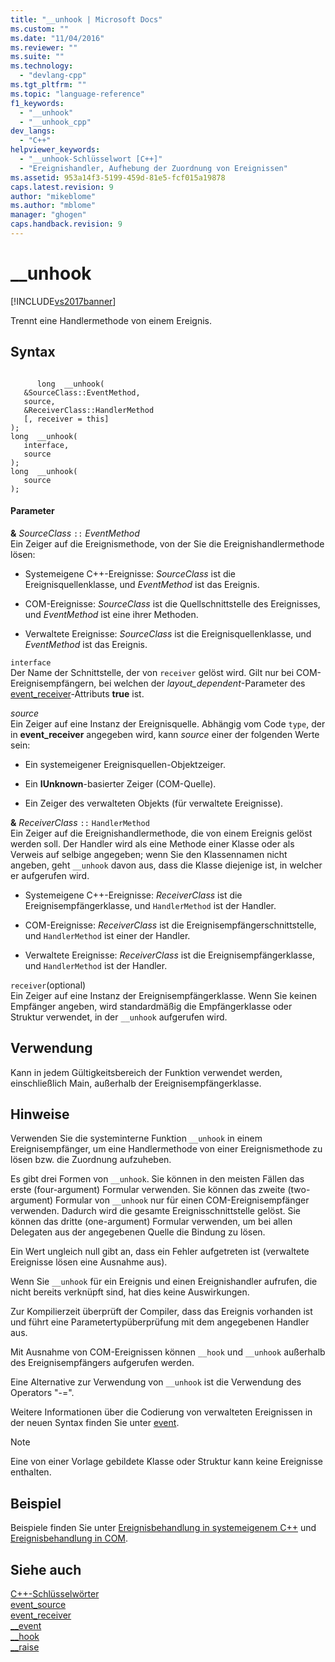 ```yaml
---
title: "__unhook | Microsoft Docs"
ms.custom: ""
ms.date: "11/04/2016"
ms.reviewer: ""
ms.suite: ""
ms.technology: 
  - "devlang-cpp"
ms.tgt_pltfrm: ""
ms.topic: "language-reference"
f1_keywords: 
  - "__unhook"
  - "__unhook_cpp"
dev_langs: 
  - "C++"
helpviewer_keywords: 
  - "__unhook-Schlüsselwort [C++]"
  - "Ereignishandler, Aufhebung der Zuordnung von Ereignissen"
ms.assetid: 953a14f3-5199-459d-81e5-fcf015a19878
caps.latest.revision: 9
author: "mikeblome"
ms.author: "mblome"
manager: "ghogen"
caps.handback.revision: 9
---
```

# __unhook
[!INCLUDE[vs2017banner](../assembler/inline/includes/vs2017banner.md)]

Trennt eine Handlermethode von einem Ereignis.  
  
## Syntax  
  
```  
  
      long  __unhook(  
   &SourceClass::EventMethod,  
   source,  
   &ReceiverClass::HandlerMethod  
   [, receiver = this]   
);  
long  __unhook(   
   interface,  
   source  
);  
long  __unhook(  
   source   
);  
```  
  
#### Parameter  
 **&** *SourceClass* `::` *EventMethod*  
 Ein Zeiger auf die Ereignismethode, von der Sie die Ereignishandlermethode lösen:  
  
-   Systemeigene C\+\+\-Ereignisse: *SourceClass* ist die Ereignisquellenklasse, und *EventMethod* ist das Ereignis.  
  
-   COM\-Ereignisse: *SourceClass* ist die Quellschnittstelle des Ereignisses, und *EventMethod* ist eine ihrer Methoden.  
  
-   Verwaltete Ereignisse: *SourceClass* ist die Ereignisquellenklasse, und *EventMethod* ist das Ereignis.  
  
 `interface`  
 Der Name der Schnittstelle, der von `receiver` gelöst wird. Gilt nur bei COM\-Ereignisempfängern, bei welchen der *layout\_dependent*\-Parameter des [event\_receiver](../windows/event-receiver.md)\-Attributs **true** ist.  
  
 *source*  
 Ein Zeiger auf eine Instanz der Ereignisquelle.  Abhängig vom Code `type`, der in **event\_receiver** angegeben wird, kann *source* einer der folgenden Werte sein:  
  
-   Ein systemeigener Ereignisquellen\-Objektzeiger.  
  
-   Ein **IUnknown**\-basierter Zeiger \(COM\-Quelle\).  
  
-   Ein Zeiger des verwalteten Objekts \(für verwaltete Ereignisse\).  
  
 **&** *ReceiverClass* `::` `HandlerMethod`  
 Ein Zeiger auf die Ereignishandlermethode, die von einem Ereignis gelöst werden soll.  Der Handler wird als eine Methode einer Klasse oder als Verweis auf selbige angegeben; wenn Sie den Klassennamen nicht angeben, geht `__unhook` davon aus, dass die Klasse diejenige ist, in welcher er aufgerufen wird.  
  
-   Systemeigene C\+\+\-Ereignisse: *ReceiverClass* ist die Ereignisempfängerklasse, und `HandlerMethod` ist der Handler.  
  
-   COM\-Ereignisse: *ReceiverClass* ist die Ereignisempfängerschnittstelle, und `HandlerMethod` ist einer der Handler.  
  
-   Verwaltete Ereignisse: *ReceiverClass* ist die Ereignisempfängerklasse, und `HandlerMethod` ist der Handler.  
  
 `receiver`\(optional\)  
 Ein Zeiger auf eine Instanz der Ereignisempfängerklasse.  Wenn Sie keinen Empfänger angeben, wird standardmäßig die Empfängerklasse oder Struktur verwendet, in der `__unhook` aufgerufen wird.  
  
## Verwendung  
 Kann in jedem Gültigkeitsbereich der Funktion verwendet werden, einschließlich Main, außerhalb der Ereignisempfängerklasse.  
  
## Hinweise  
 Verwenden Sie die systeminterne Funktion `__unhook` in einem Ereignisempfänger, um eine Handlermethode von einer Ereignismethode zu lösen bzw. die Zuordnung aufzuheben.  
  
 Es gibt drei Formen von `__unhook`.  Sie können in den meisten Fällen das erste \(four\-argument\) Formular verwenden.  Sie können das zweite \(two\-argument\) Formular von `__unhook` nur für einen COM\-Ereignisempfänger verwenden. Dadurch wird die gesamte Ereignisschnittstelle gelöst.  Sie können das dritte \(one\-argument\) Formular verwenden, um bei allen Delegaten aus der angegebenen Quelle die Bindung zu lösen.  
  
 Ein Wert ungleich null gibt an, dass ein Fehler aufgetreten ist \(verwaltete Ereignisse lösen eine Ausnahme aus\).  
  
 Wenn Sie `__unhook` für ein Ereignis und einen Ereignishandler aufrufen, die nicht bereits verknüpft sind, hat dies keine Auswirkungen.  
  
 Zur Kompilierzeit überprüft der Compiler, dass das Ereignis vorhanden ist und führt eine Parametertypüberprüfung mit dem angegebenen Handler aus.  
  
 Mit Ausnahme von COM\-Ereignissen können `__hook` und `__unhook` außerhalb des Ereignisempfängers aufgerufen werden.  
  
 Eine Alternative zur Verwendung von `__unhook` ist die Verwendung des Operators "\-\=".  
  
 Weitere Informationen über die Codierung von verwalteten Ereignissen in der neuen Syntax finden Sie unter [event](../windows/event-cpp-component-extensions.md).  
  
> [!NOTE]
>  Eine von einer Vorlage gebildete Klasse oder Struktur kann keine Ereignisse enthalten.  
  
## Beispiel  
 Beispiele finden Sie unter [Ereignisbehandlung in systemeigenem C\+\+](../cpp/event-handling-in-native-cpp.md) und [Ereignisbehandlung in COM](../cpp/event-handling-in-com.md).  
  
## Siehe auch  
 [C\+\+\-Schlüsselwörter](../cpp/keywords-cpp.md)   
 [event\_source](../windows/event-source.md)   
 [event\_receiver](../windows/event-receiver.md)   
 [\_\_event](../cpp/event.md)   
 [\_\_hook](../cpp/hook.md)   
 [\_\_raise](../cpp/raise.md)